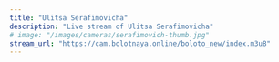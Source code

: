 ```yaml
---
title: "Ulitsa Serafimovicha"
description: "Live stream of Ulitsa Serafimovicha"
# image: "/images/cameras/serafimovich-thumb.jpg"
stream_url: "https://cam.bolotnaya.online/boloto_new/index.m3u8"
---
```

